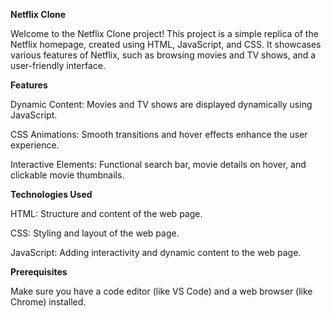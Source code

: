 **Netflix Clone**

Welcome to the Netflix Clone project! This project is a simple replica of the Netflix homepage, created using HTML, JavaScript, and CSS. It showcases various features of Netflix, such as browsing movies and TV shows, and a user-friendly interface.

**Features**

Dynamic Content: Movies and TV shows are displayed dynamically using JavaScript.


CSS Animations: Smooth transitions and hover effects enhance the user experience.


Interactive Elements: Functional search bar, movie details on hover, and clickable movie thumbnails.

**Technologies Used**

HTML: Structure and content of the web page.


CSS: Styling and layout of the web page.


JavaScript: Adding interactivity and dynamic content to the web page.


**Prerequisites**

Make sure you have a code editor (like VS Code) and a web browser (like Chrome) installed.

